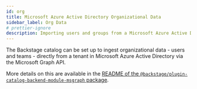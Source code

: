 ```yaml
---
id: org
title: Microsoft Azure Active Directory Organizational Data
sidebar_label: Org Data
# prettier-ignore
description: Importing users and groups from a Microsoft Azure Active Directory into Backstage
---
```


The Backstage catalog can be set up to ingest organizational data - users and
teams - directly from a tenant in Microsoft Azure Active Directory via the
Microsoft Graph API.

More details on this are available in the
[README of the `@backstage/plugin-catalog-backend-module-msgraph` package](https://github.com/backstage/backstage/blob/master/plugins/catalog-backend-module-msgraph/README.md).
